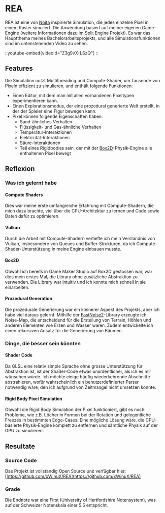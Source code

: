 # REA
REA ist eine von [Noita](https://noitagame.com) inspirierte Simulation, die jedes einzelne Pixel in einem Raster simuliert.
Die Anwendung basiert auf meiner eigenen Game-Engine (weitere Informationen dazu im Split Engine Projekt).
Es war das Hauptthema meines Bachelorarbeitsprojekts, und alle Simulationsfunktionen sind im untenstehenden Video zu sehen.

::youtube-embed{videoId="Z3g9vX-LSzQ"}
::

## Features
Die Simulation nutzt Multithreading und Compute-Shader, um Tausende von Pixeln effizient zu simulieren, und enthält folgende Funktionen:
- Einen Editor, mit dem man mit allen vorhandenen Pixeltypen experimentieren kann.
- Einen Explorationsmodus, der eine prozedural generierte Welt erstellt, in der der Spieler eine Figur bewegen kann.
- Pixel können folgende Eigenschaften haben:
  - Sand-ähnliches Verhalten
  - Flüssigkeit- und Gas-ähnliche Verhalten
  - Temperatur-Interaktionen
  - Elektrizität-Interaktionen
  - Säure-Interaktionen
  - Teil eines Rigidbodies sein, der mit der [Box2D](https://box2d.org)-Physik-Engine alle enthaltenen Pixel bewegt

## Reflexion

### Was ich gelernt habe

#### Compute Shaders
Dies war meine erste umfangreiche Erfahrung mit Compute-Shadern, die mich dazu brachte, 
viel über die GPU-Architektur zu lernen und Code sowie Daten dafür zu optimieren.

#### Vulkan 
Durch die Arbeit mit Compute-Shadern vertiefte ich mein Verständnis von Vulkan, 
insbesondere von Queues und Buffer-Strukturen, da ich Compute-Shader-Unterstützung in meine Engine einbauen musste.

#### Box2D
Obwohl ich bereits in Game Maker Studio auf Box2D gestossen war, war dies mein erstes Mal, 
die Library ohne zusätzliche Abstraktion zu verwenden. 
Die Library war intuitiv und ich konnte mich schnell in sie einarbeiten.

#### Prozedural Generation
Die prozedurale Generierung war ein kleinerer Aspekt des Projekts, 
aber ich habe viel daraus gelernt. 
Mithilfe der [FastNoise2](https://github.com/Auburn/FastNoise2)-Library erzeugte ich Noise-Map, die entscheidend für die Erstellung von Terrain, Höhlen und anderen Elementen wie Erzen und Wasser waren. 
Zudem entwickelte ich einen rekursiven Ansatz für die Generierung von Bäumen.

### Dinge, die besser sein könnten

#### Shader Code
Da GLSL eine relativ simple Sprache ohne grosse Unterstützung für Abstraktion ist, ist der Shader-Code etwas unordentlicher, als ich es mir wünschen würde.
Ich möchte einige häufig wiederkehrende Abschnitte abstrahieren, wofür wahrscheinlich ein benutzerdefinierter Parser notwendig wäre, 
den ich aufgrund von Zeitmangel nicht umsetzen konnte.

#### Rigid Body Pixel Simulation
Obwohl die Rigid Body Simulation der Pixel funktioniert, gibt es noch Probleme, 
wie z.B. Löcher in Formen bei der Rotation und gelegentliche Freezes in bestimmten Edge-Cases.
Eine mögliche Lösung wäre, die CPU-basierte Physik-Engine komplett zu entfernen und sämtliche Physik auf der GPU zu simulieren.

## Resultate

### Source Code
Das Projekt ist vollständig Open Source und verfügbar hier: [https://github.com/xWinuX/REA](https://github.com/xWinuX/REA)

### Grade
Die Endnote war eine First (University of Hertfordshire Notensystem), was auf der Schweizer Notenskala einer 5.5 entspricht.
